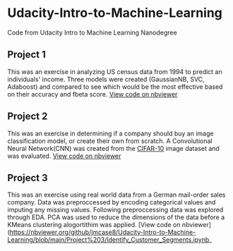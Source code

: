 # Udacity-Intro-to-Machine-Learning

Code from Udacity Intro to Machine Learning Nanodegree

## Project 1
This was an exercise in analyzing US census data from 1994 to predict an individuals' income. Three models were created (GaussianNB, SVC, Adaboost) and compared to see which would be the most effective based on their accuracy and fbeta score. [View code on nbviewer](https://nbviewer.org/github/jmcase8/Udacity-Intro-to-Machine-Learning/blob/main/Project%201/finding_donors.ipynb)

## Project 2
This was an exercise in determining if a company should buy an image classification model, or create their own from scratch. A Convolutional Neural Network(CNN) was created from the [CIFAR-10](https://www.cs.toronto.edu/~kriz/cifar.html) image dataset and was evaluated. [View code on nbviewer](https://nbviewer.org/github/jmcase8/Udacity-Intro-to-Machine-Learning/blob/main/Project%202/CIFAR-10_Image_Classifier-STARTER.ipynb)

## Project 3
This was an exercise using real world data from a German mail-order sales company. Data was preproccessed by encoding categorical values and imputing any missing values. Following preproccessing data was explored through EDA. PCA was used to reduce the dimensions of the data before a KMeans clustering alogortithim was applied. [View code on nbviewer](https://nbviewer.org/github/jmcase8/Udacity-Intro-to-Machine-Learning/blob/main/Project%203/Identify_Customer_Segments.ipynb_
